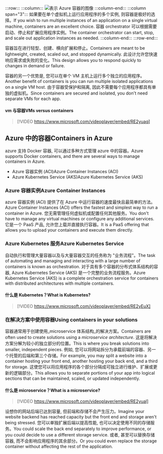 :::row:::
  :::column:::
    ![表示 Azure 容器的图像](../media/4-azure-containers.png)
  :::column-end:::
  :::column span="3":::
<span data-ttu-id="c1346-102">如果要在单个虚拟机上运行应用程序的多个实例, 则容器是极好的选择。</span><span class="sxs-lookup"><span data-stu-id="c1346-102">If you wish to run multiple instances of an application on a single virtual machine, containers are an excellent choice.</span></span> <span data-ttu-id="c1346-103">容器 orchestrator 可以根据需要启动、停止和扩展应用程序实例。</span><span class="sxs-lookup"><span data-stu-id="c1346-103">The container orchestrator can start, stop, and scale out application instances as needed.</span></span>
  :::column-end:::
:::row-end:::

<span data-ttu-id="c1346-104">容器旨在进行轻型、创建、横向扩展和停止。</span><span class="sxs-lookup"><span data-stu-id="c1346-104">Containers are meant to be lightweight, created, scaled out, and stopped dynamically.</span></span> <span data-ttu-id="c1346-105">此设计允许您快速响应需求或失败的变化。</span><span class="sxs-lookup"><span data-stu-id="c1346-105">This design allows you to respond quickly to changes in demand or failure.</span></span>

<span data-ttu-id="c1346-106">容器的另一个优势是, 您可以在单个 VM 主机上运行多个独立的应用程序。</span><span class="sxs-lookup"><span data-stu-id="c1346-106">Another benefit of containers is you can run multiple isolated applications on a single VM host.</span></span> <span data-ttu-id="c1346-107">由于容器受保护和隔离, 因此不需要每个应用程序都具有单独的虚拟机。</span><span class="sxs-lookup"><span data-stu-id="c1346-107">Since containers are secured and isolated, you don't need separate VMs for each app.</span></span>

#### <a name="vms-versus-containers"></a><span data-ttu-id="c1346-108">vm 与容器</span><span class="sxs-lookup"><span data-stu-id="c1346-108">VMs versus containers</span></span>

> [!VIDEO https://www.microsoft.com/videoplayer/embed/RE2yuaq]

## <a name="containers-in-azure"></a><span data-ttu-id="c1346-109">Azure 中的容器</span><span class="sxs-lookup"><span data-stu-id="c1346-109">Containers in Azure</span></span>

<span data-ttu-id="c1346-110">azure 支持 Docker 容器, 可以通过多种方式管理 azure 中的容器。</span><span class="sxs-lookup"><span data-stu-id="c1346-110">Azure supports Docker containers, and there are several ways to manage containers in Azure.</span></span>

- <span data-ttu-id="c1346-111">Azure 容器实例 (ACI)</span><span class="sxs-lookup"><span data-stu-id="c1346-111">Azure Container Instances (ACI)</span></span>
- <span data-ttu-id="c1346-112">Azure Kubernetes Service (AKS)</span><span class="sxs-lookup"><span data-stu-id="c1346-112">Azure Kubernetes Service (AKS)</span></span>

### <a name="azure-container-instances"></a><span data-ttu-id="c1346-113">Azure 容器实例</span><span class="sxs-lookup"><span data-stu-id="c1346-113">Azure Container Instances</span></span>

<span data-ttu-id="c1346-114">azure 容器实例 (ACI) 提供了在 Azure 中运行容器的速度最快且最简单的方法。</span><span class="sxs-lookup"><span data-stu-id="c1346-114">Azure Container Instances (ACI) offers the fastest and simplest way to run a container in Azure.</span></span> <span data-ttu-id="c1346-115">您无需管理任何虚拟机或配置任何其他服务。</span><span class="sxs-lookup"><span data-stu-id="c1346-115">You don't have to manage any virtual machines or configure any additional services.</span></span> <span data-ttu-id="c1346-116">它是一个 PaaS 产品, 允许您上载并直接执行容器。</span><span class="sxs-lookup"><span data-stu-id="c1346-116">It is a PaaS offering that allows you to upload your containers and execute them directly.</span></span> 

### <a name="azure-kubernetes-service"></a><span data-ttu-id="c1346-117">Azure Kubernetes 服务</span><span class="sxs-lookup"><span data-stu-id="c1346-117">Azure Kubernetes Service</span></span>

<span data-ttu-id="c1346-118">自动执行和管理大量容器以及与大量容器交互的任务称为 "业务流程"。</span><span class="sxs-lookup"><span data-stu-id="c1346-118">The task of automating and managing and interacting with a large number of containers is known as orchestration.</span></span> <span data-ttu-id="c1346-119">对于具有多个容器的分布式体系结构的容器, Azure Kubernetes Service (AKS) 是一个完整的业务流程服务。</span><span class="sxs-lookup"><span data-stu-id="c1346-119">Azure Kubernetes Service (AKS) is a complete orchestration service for containers with distributed architectures with multiple containers.</span></span> 

#### <a name="what-is-kubernetes"></a><span data-ttu-id="c1346-120">什么是 Kubernetes？</span><span class="sxs-lookup"><span data-stu-id="c1346-120">What is Kubernetes?</span></span>

> [!VIDEO https://www.microsoft.com/videoplayer/embed/RE2yEuX]

### <a name="using-containers-in-your-solutions"></a><span data-ttu-id="c1346-121">在解决方案中使用容器</span><span class="sxs-lookup"><span data-stu-id="c1346-121">Using containers in your solutions</span></span>

<span data-ttu-id="c1346-122">容器通常用于创建使用_microservice 体系结构_的解决方案。</span><span class="sxs-lookup"><span data-stu-id="c1346-122">Containers are often used to create solutions using a _microservice architecture_.</span></span> <span data-ttu-id="c1346-123">这是将解决方案分解为较小的独立部分的位置。</span><span class="sxs-lookup"><span data-stu-id="c1346-123">This is where you break solutions into smaller, independent pieces.</span></span> <span data-ttu-id="c1346-124">例如, 您可以将网站拆分为承载前端的容器、另一个托管的后端和第三个存储。</span><span class="sxs-lookup"><span data-stu-id="c1346-124">For example, you may split a website into a container hosting your front end, another hosting your back end, and a third for storage.</span></span> <span data-ttu-id="c1346-125">这使您可以将应用程序的各个部分分隔成可独立进行维护、扩展或更新的逻辑部分。</span><span class="sxs-lookup"><span data-stu-id="c1346-125">This allows you to separate portions of your app into logical sections that can be maintained, scaled, or updated independently.</span></span>

#### <a name="what-is-a-microservice"></a><span data-ttu-id="c1346-126">什么是 microservice？</span><span class="sxs-lookup"><span data-stu-id="c1346-126">What is a microservice?</span></span>

> [!VIDEO https://www.microsoft.com/videoplayer/embed/RE2yual]

<span data-ttu-id="c1346-127">设想你的网站后端已达到容量, 但前端和存储不会产生压力。</span><span class="sxs-lookup"><span data-stu-id="c1346-127">Imagine your website backend has reached capacity but the front end and storage aren't being stressed.</span></span> <span data-ttu-id="c1346-128">您可以单独扩展后端以提高性能, 也可以决定使用不同的存储服务。</span><span class="sxs-lookup"><span data-stu-id="c1346-128">You could scale the back end separately to improve performance, or you could decide to use a different storage service.</span></span> <span data-ttu-id="c1346-129">或者, 甚至可以替换存储容器, 而不会影响应用程序的其余部分。</span><span class="sxs-lookup"><span data-stu-id="c1346-129">Or you could even replace the storage container without affecting the rest of the application.</span></span>